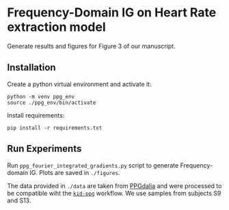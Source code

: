 # Frequency-Domain IG on Heart Rate extraction model
Generate results and figures for Figure 3 of our manuscript.

## Installation
Create a python virtual environment and activate it:
```
python -m venv ppg_env
source ./ppg_env/bin/activate
``` 

Install requirements:
```
pip install -r requirements.txt
```

## Run Experiments
Run ```ppg_fourier_integrated_gradients.py``` script to generate Frequency-domain IG. Plots are saved in ```./figures```.

The data provided in ```./data``` are taken from [PPGdalia](https://archive.ics.uci.edu/dataset/495/ppg+dalia) and were processed
to be compatible wiht the [```kid-ppg```](https://github.com/esl-epfl/KID-PPG-Paper) workflow.
We use samples from subjects S9 and S13. 